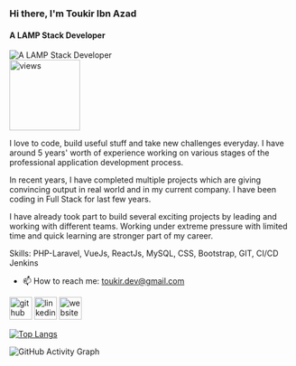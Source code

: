 ### Hi there, I'm Toukir Ibn Azad
#### A LAMP Stack Developer
![A LAMP Stack Developer](https://media-exp1.licdn.com/dms/image/D5616AQEy7BV_cGfBpQ/profile-displaybackgroundimage-shrink_350_1400/0/1669098716324?e=1674691200&v=beta&t=RIRcq6QBBLWcH5gJYfJh9uc1JAtH4-yenkZDUZc7a9c)
<br>
<a href="https://github.com/toukir26251"><img alt="views" title="Github views" src="https://komarev.com/ghpvc/?username=toukir26251&style=plastic&color=blueviolet" width="125"/></a>

I love to code, build useful stuff and take new challenges everyday. I have around 5 years' worth of experience working on various stages of the professional application development process.

In recent years, I have completed multiple projects which are giving convincing output in real world and in my current company. I have been coding in Full Stack for last few years.

I have already took part to build several exciting projects by leading and working with different teams. Working under extreme pressure with limited time and quick learning are stronger part of my career.

Skills: PHP-Laravel, VueJs, ReactJs, MySQL, CSS, Bootstrap, GIT, CI/CD Jenkins

- 📫 How to reach me: toukir.dev@gmail.com 


[<img src='https://cdn.jsdelivr.net/npm/simple-icons@3.0.1/icons/github.svg' alt='github' height='40'>](https://github.com/toukir26251)  [<img src='https://cdn.jsdelivr.net/npm/simple-icons@3.0.1/icons/linkedin.svg' alt='linkedin' height='40'>](https://www.linkedin.com/in/toukir-26251/)  [<img src='https://cdn.jsdelivr.net/npm/simple-icons@3.0.1/icons/icloud.svg' alt='website' height='40'>](https://toukirportfolio.web.app/)  

[![Top Langs](https://github-readme-stats.vercel.app/api/top-langs/?username=toukir26251)](https://github.com/anuraghazra/github-readme-stats)

![GitHub Activity Graph](https://activity-graph.herokuapp.com/graph?username=toukir26251)  

